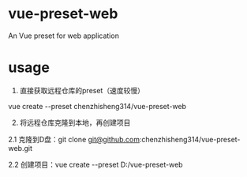 # vue-preset-web
An Vue preset for web application

# usage
1. 直接获取远程仓库的preset（速度较慢）

vue create --preset chenzhisheng314/vue-preset-web <your-project-name>

2. 将远程仓库克隆到本地，再创建项目

2.1 克隆到D盘：git clone git@github.com:chenzhisheng314/vue-preset-web.git

2.2 创建项目：vue create --preset D:/vue-preset-web <your-project-name>
